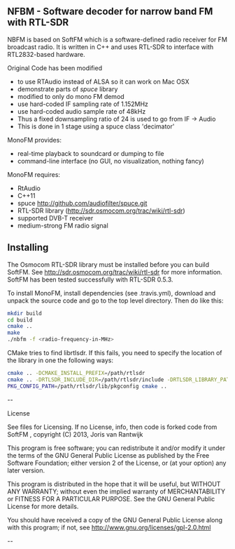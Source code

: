 
  NFBM - Software decoder for narrow band FM with RTL-SDR
 ---------------------------------------------------------------

NBFM is based on SoftFM which is a software-defined radio receiver for FM broadcast radio.
It is written in C++ and uses RTL-SDR to interface with RTL2832-based hardware.

Original Code has been modified

 * to use RTAudio instead of ALSA so it can work on Mac OSX
 * demonstrate parts of *spuce* library
 * modified to only do mono FM demod
 * use hard-coded IF sampling rate of 1.152MHz
 * use hard-coded audio sample rate of 48kHz
 * Thus a fixed downsampling ratio of 24 is used to go from IF -> Audio
 * This is done in 1 stage using a spuce class 'decimator'

MonoFM provides:
 * real-time playback to soundcard or dumping to file
 * command-line interface (no GUI, no visualization, nothing fancy)

MonoFM requires:
 * RtAudio
 * C++11
 * spuce http://github.com/audiofilter/spuce.git
 * RTL-SDR library (http://sdr.osmocom.org/trac/wiki/rtl-sdr)
 * supported DVB-T receiver
 * medium-strong FM radio signal

  Installing
  ----------

The Osmocom RTL-SDR library must be installed before you can build SoftFM.
See http://sdr.osmocom.org/trac/wiki/rtl-sdr for more information.
SoftFM has been tested successfully with RTL-SDR 0.5.3.

To install MonoFM, install dependencies (see .travis.yml), download and unpack the source code and go to the
top level directory. Then do like this:

```sh
mkdir build
cd build
cmake ..
make
./nbfm -f <radio-frequency-in-MHz>
```

CMake tries to find librtlsdr. If this fails, you need to specify the location of the library in one the following ways:

```sh
cmake .. -DCMAKE_INSTALL_PREFIX=/path/rtlsdr
cmake .. -DRTLSDR_INCLUDE_DIR=/path/rtlsdr/include -DRTLSDR_LIBRARY_PATH=/path/rtlsdr/lib/librtlsdr.a
PKG_CONFIG_PATH=/path/rtlsdr/lib/pkgconfig cmake ..
```

--

License

See files for Licensing. If no License, info, then code is forked code from SoftFM
, copyright (C) 2013, Joris van Rantwijk

This program is free software; you can redistribute it and/or modify
it under the terms of the GNU General Public License as published by
the Free Software Foundation; either version 2 of the License, or
(at your option) any later version.

This program is distributed in the hope that it will be useful,
but WITHOUT ANY WARRANTY; without even the implied warranty of
MERCHANTABILITY or FITNESS FOR A PARTICULAR PURPOSE.  See the
GNU General Public License for more details.

You should have received a copy of the GNU General Public License along
with this program; if not, see http://www.gnu.org/licenses/gpl-2.0.html

--
